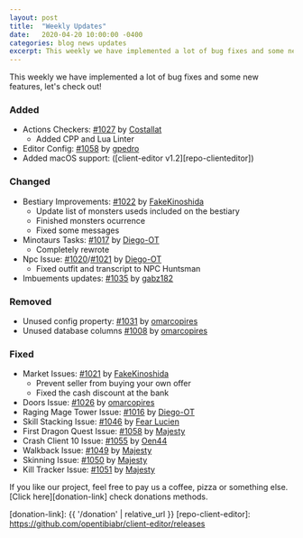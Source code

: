 ```yaml
---
layout: post
title:  "Weekly Updates"
date:   2020-04-20 10:00:00 -0400
categories: blog news updates
excerpt: This weekly we have implemented a lot of bug fixes and some new features, let's check out!
---
```


This weekly we have implemented a lot of bug fixes and some new features, let's check out!

### Added
- Actions Checkers: [#1027][pr-1027] by [Costallat][gh-footot]
    - Added CPP and Lua Linter
- Editor Config: [#1058][pr-1058] by [gpedro][gh-gpedro]
- Added macOS support: ([client-editor v1.2][repo-clienteditor])

### Changed

- Bestiary Improvements: [#1022][pr-1022] by [FakeKinoshida][gh-fakeshinoda]
    - Update list of monsters useds included on the bestiary
    - Finished monsters ocurrence
    - Fixed some messages
- Minotaurs Tasks: [#1017][pr-1017] by [Diego-OT][gh-diegoot]
    - Completely rewrote
- Npc Issue: [#1020][pr-1020]/[#1021][pr-1021] by [Diego-OT][gh-diegoot]
    - Fixed outfit and transcript to NPC Huntsman
- Imbuements updates: [#1035][pr-1035] by [gabz182][gh-gabz182]

### Removed

- Unused config property: [#1031][pr-1031] by [omarcopires][gh-omarcopires]
- Unused database columns [#1008][pr-1008] by [omarcopires][gh-omarcopires]

### Fixed

- Market Issues: [#1021][pr-1021] by [FakeKinoshida][gh-fakeshinoda]
    - Prevent seller from buying your own offer
    - Fixed the cash discount at the bank
- Doors Issue: [#1026][pr-1026] by [omarcopires][gh-omarcopires]
- Raging Mage Tower Issue: [#1016][pr-1016] by [Diego-OT][gh-diegoot]
- Skill Stacking Issue: [#1046][pr-1046] by [Fear Lucien][gh-fearlucien]
- First Dragon Quest Issue: [#1058][pr-1058] by [Majesty][gh-majesty]
- Crash Client 10 Issue: [#1055][pr-1055] by [Oen44][gh-oen44]
- Walkback Issue: [#1049][pr-1049] by [Majesty][gh-majesty]
- Skinning Issue: [#1050][pr-1050] by [Majesty][gh-majesty]
- Kill Tracker Issue: [#1051][pr-1051] by [Majesty][gh-majesty]

If you like our project, feel free to pay us a coffee, pizza or something else. [Click here][donation-link] check donations methods.

[donation-link]: {{ '/donation' | relative_url }}
[repo-client-editor]: https://github.com/opentibiabr/client-editor/releases

[pr-1027]: https://github.com/opentibiabr/otservbr-global/pull/1027
[pr-1058]: https://github.com/opentibiabr/otservbr-global/pull/1058
[pr-1022]: https://github.com/opentibiabr/otservbr-global/pull/1022
[pr-1017]: https://github.com/opentibiabr/otservbr-global/pull/1017
[pr-1020]: https://github.com/opentibiabr/otservbr-global/pull/1020
[pr-1021]: https://github.com/opentibiabr/otservbr-global/pull/1021
[pr-1035]: https://github.com/opentibiabr/otservbr-global/pull/1035
[pr-1031]: https://github.com/opentibiabr/otservbr-global/pull/1031
[pr-1008]: https://github.com/opentibiabr/otservbr-global/pull/1008
[pr-1021]: https://github.com/opentibiabr/otservbr-global/pull/1021
[pr-1026]: https://github.com/opentibiabr/otservbr-global/pull/1026
[pr-1016]: https://github.com/opentibiabr/otservbr-global/pull/1016
[pr-1046]: https://github.com/opentibiabr/otservbr-global/pull/1046
[pr-1058]: https://github.com/opentibiabr/otservbr-global/pull/1058
[pr-1055]: https://github.com/opentibiabr/otservbr-global/pull/1055
[pr-1049]: https://github.com/opentibiabr/otservbr-global/pull/1049
[pr-1050]: https://github.com/opentibiabr/otservbr-global/pull/1050
[pr-1051]: https://github.com/opentibiabr/otservbr-global/pull/1051

[gh-footot]: https://github.com/footot
[gh-gpedro]: https://github.com/gpedro
[gh-fakeshinoda]: https://github.com/fakeshinoda
[gh-diegoot]: https://github.com/diego-ot
[gh-gabz182]: https://github.com/gabz182
[gh-omarcopires]: https://github.com/omarcopires
[gh-fearlucien]: https://github.com/fearlucien
[gh-majesty]: https://github.com/majestyotbr
[gh-oen44]: https://github.com/oen44